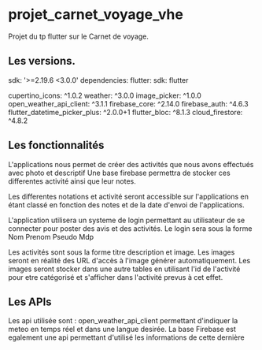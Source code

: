 # projet_carnet_voyage_vhe

Projet du tp flutter sur le Carnet de voyage.

## Les versions.
sdk: '>=2.19.6 <3.0.0'
dependencies:
flutter:
sdk: flutter

cupertino_icons: ^1.0.2
  weather: ^3.0.0
  image_picker: ^1.0.0
  open_weather_api_client: ^3.1.1
  firebase_core: ^2.14.0
  firebase_auth: ^4.6.3
  flutter_datetime_picker_plus: ^2.0.0+1
  flutter_bloc: ^8.1.3
  cloud_firestore: ^4.8.2
## Les fonctionnalités

L'applications nous permet de créer des activités que nous avons effectués avec photo et descriptif
Une base firebase permettra de stocker ces differentes activité ainsi que leur notes.

Les differentes notations et activité seront accessible sur l'applications en étant classé en fonction des notes et de la date d'envoi de l'applications.

L'application utilisera un systeme de login permettant au utilisateur de se connecter pour poster des avis et des activités.
Le login sera sous la forme Nom Prenom Pseudo Mdp

Les activités sont sous la forme titre description et image.
Les images seront en réalité des URL d'accès à l'image générer automatiquement.
Les images seront stocker dans une autre tables en utilisant l'id de l'activité pour etre catégorisé et s'afficher dans l'activité prevus à cet effet.

## Les APIs

Les api utilisée sont :
open_weather_api_client permettant d'indiquer la meteo en temps réel et dans une langue desirée.
La base Firebase est egalement une api permettant d'utilisé les informations de cette dernière
